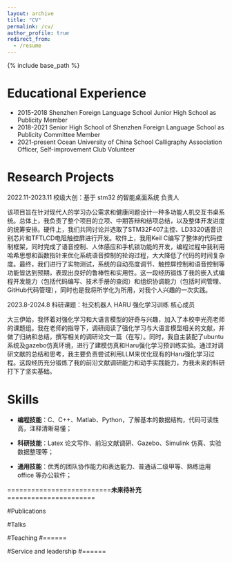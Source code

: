 ```yaml
---
layout: archive
title: "CV"
permalink: /cv/
author_profile: true
redirect_from:
  - /resume
---
```


{% include base_path %}

Educational Experience
======

* 2015-2018    Shenzhen Foreign Language School Junior High School as Publicity Member
* 2018-2021    Senior High School of Shenzhen Foreign Language School as Publicity Committee Member
* 2021-present    Ocean University of China      School Calligraphy Association Officer, Self-improvement Club Volunteer

Research Projects
======
2022.11-2023.11     校级大创：基于 stm32 的智能桌面系统    负责人

该项目旨在针对现代人的学习办公需求和健康问题设计一种多功能人机交互书桌系统。总体上，我负责了整个项目的立项、中期答辩和结项总结，以及整体开发进度的统筹安排。硬件上，我们共同讨论并选取了STM32F407主控、LD3320语音识别芯片和TFTLCD电阻触控屏进行开发。软件上，我用Keil C编写了整体的代码控制框架，同时完成了语音控制、人体感应和手机锁功能的开发，编程过程中我利用哈希思想和函数指针来优化系统语音控制的轮询过程，大大降低了代码的时间复杂度。最终，我们进行了实物测试，系统的自动亮度调节、触控屏控制和语音控制等功能皆达到预期，表现出良好的鲁棒性和实用性。这一段经历锻炼了我的嵌入式编程开发能力（包括代码编写、技术手册的查阅）和组织协调能力（包括时间管理、GitHub代码管理），同时也是我将所学化为所用，对我个人兴趣的一次实践。

2023.8-2024.8     科研课题：社交机器人 HARU 强化学习训练     核心成员

大三伊始，我怀着对强化学习和大语言模型的好奇与兴趣，加入了本校李光亮老师的课题组。我在老师的指导下，调研阅读了强化学习与大语言模型相关的文献，并做了归纳和总结，撰写相关的调研论文一篇（在写）。同时，我自主装配了ubuntu系统及gazebo仿真环境，进行了建模仿真和Haru强化学习预训练实验。通过对调研文献的总结和思考，我主要负责尝试利用LLM来优化现有的Haru强化学习过程。这段经历充分锻炼了我的前沿文献调研能力和动手实践能力，为我未来的科研打下了坚实基础。


  
Skills
======
* **编程技能**：C、C++、Matlab、Python，了解基本的数据结构，代码可读性高，注释清晰易懂；

* **科研技能**：Latex 论文写作、前沿文献调研、Gazebo、Simulink 仿真、实验数据整理等；

* **通用技能**：优秀的团队协作能力和表达能力、普通话二级甲等、熟练运用 office 等办公软件；

  
==========================**未来待补充**======================

#Publications

  
#Talks

  
#Teaching
#======
 
#Service and leadership
#======
